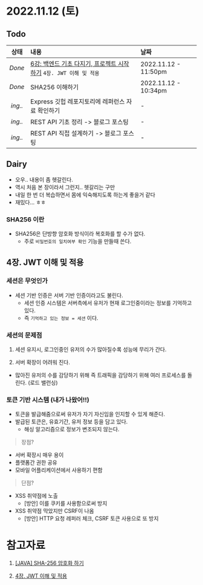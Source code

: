 # 2022.11.12 (토)

## Todo
| 상태 | 내용 | 날짜 |
|:---:|:---|:---|
| *Done* | [6강: 백엔드 기초 다지기, 프로젝트 시작하기](https://backend-intro.vlpt.us/) `4장. JWT 이해 및 적용` | 2022.11.12 - 11:50pm|
| *Done* | SHA256 이해하기 | 2022.11.12 - 10:34pm |
| *ing..* | Express 깃헙 레포지토리에 레퍼런스 자료 확인하기 | - |
| *ing..* | REST API 기초 정리 -> 블로그 포스팅 | - |
| *ing..* | REST API 직접 설계하기 -> 블로그 포스팅 | - |

## Dairy
- 오우.. 내용이 좀 헷갈린다.
- 역시 처음 본 장이라서 그런지.. 헷갈리는 구만
- 내일 한 번 더 복습하면서 몸에 익숙해지도록 하는게 좋을거 같다
- 재밌다... ㅎㅎ
### SHA256 이란
- SHA256은 단방향 암호화 방식이라 복호화를 할 수가 없다.
  - 주로 `비밀번호의 일치여부 확인` 기능을 만들때 쓴다.


## 4장. JWT 이해 및 적용
### 세션은 무엇인가
- 세션 기반 인증은 서버 기반 인증이라고도 불린다.
  - 세션 인증 시스템은 서버측에서 유저가 현재 로그인중이라는 정보를 기억하고 있다.
  - 즉 `기억하고 있는 정보 = 세션` 이다.

### 세션의 문제점
1. 세션 유지시, 로그인중인 유저의 수가 많아질수록 성능에 무리가 간다.

2. 서버 확장이 어려워 진다.
  - 많아진 유저의 수를 감당하기 위해 즉 트래픽을 감당하기 위해 여러 프로세스를 돌린다. (로드 밸런싱)

### 토큰 기반 시스템 (내가 나왔어!!)
- 토큰을 발급해줌으로써 유저가 자기 자신임을 인지할 수 있게 해준다.
- 발급된 토큰은, 유효기간, 유저 정보 등을 담고 있다.
  - 해싱 알고리즘으로 정보가 변조되지 않는다.

> 장점?

- 서버 확장시 매우 용이
- 플랫폼간 권한 공유
- 모바일 어플리케이션에서 사용하기 편함

> 단점?

- XSS 취약점에 노출
  - [방안] 이를 쿠키를 사용함으로써 방지
- XSS 취약점 막았지만 CSRF이 나옴
  - [방안] HTTP 요청 레퍼러 체크, CSRF 토큰 사용으로 또 방지


# 참고자료 
1. [[JAVA] SHA-256 암호화 하기](https://bamdule.tistory.com/233)

2. [4장. JWT 이해 및 적용](https://backend-intro.vlpt.us/4/)